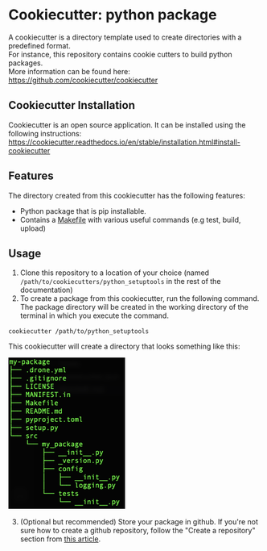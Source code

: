 # Cookiecutter: python package

A cookiecutter is a directory template used to create directories with a predefined format.  
For instance, this repository contains cookie cutters to build python packages.  
More information can be found here: https://github.com/cookiecutter/cookiecutter

## Cookiecutter Installation
Cookiecutter is an open source application. It can be installed using the following instructions:
https://cookiecutter.readthedocs.io/en/stable/installation.html#install-cookiecutter

## Features
The directory created from this cookiecutter has the following features:

- Python package that is pip installable.
- Contains a [Makefile](%7B%7Bcookiecutter.repo_name%7D%7D/Makefile) with various useful commands (e.g test, build, upload)

## Usage
1. Clone this repository to a location of your choice (named `/path/to/cookiecutters/python_setuptools` in the rest of the documentation)
2. To create a package from this cookiecutter, run the following command. The package directory will be created
in the working directory of the terminal in which you execute the command.
```
cookiecutter /path/to/python_setuptools
```

This cookiecutter will create a directory that looks something like this:

<img src="./docs/images/python_package.png" height="300" />

3. (Optional but recommended) Store your package in github. If you're not sure how to create a github repository, follow the "Create a repository" section from [this article](https://docs.github.com/en/get-started/quickstart/create-a-repo).